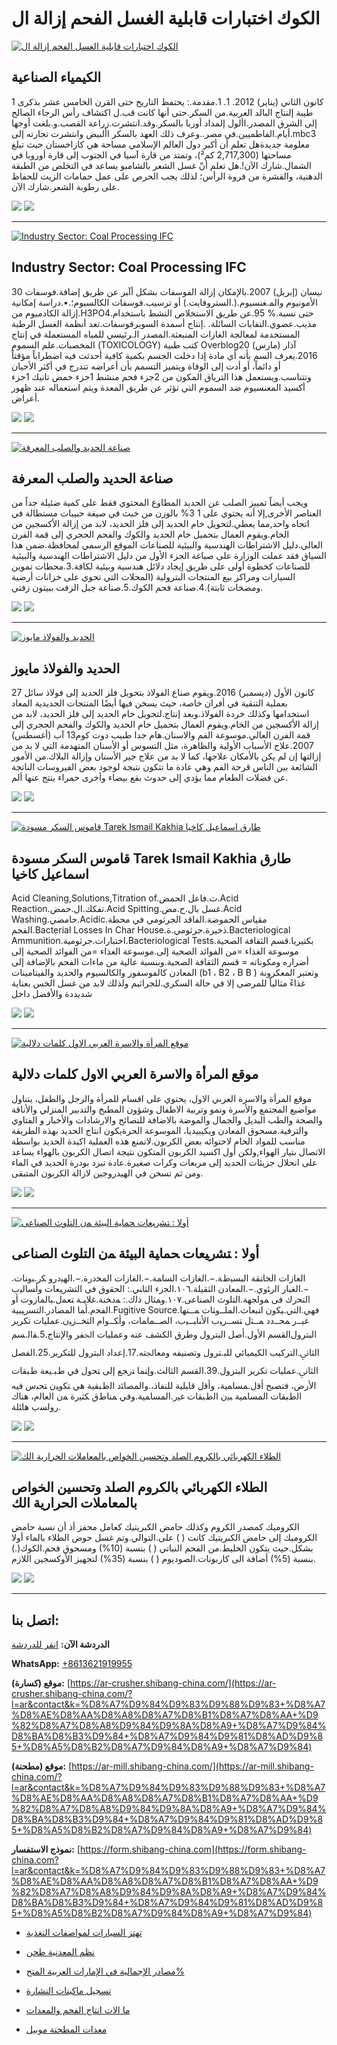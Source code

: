 # الكوك اختبارات قابلية الغسل الفحم إزالة ال

<a href="https://swt.shibang-china.com/?l=ar&img&k=%D8%A7%D9%84%D9%83%D9%88%D9%83+%D8%A7%D8%AE%D8%AA%D8%A8%D8%A7%D8%B1%D8%A7%D8%AA+%D9%82%D8%A7%D8%A8%D9%84%D9%8A%D8%A9+%D8%A7%D9%84%D8%BA%D8%B3%D9%84+%D8%A7%D9%84%D9%81%D8%AD%D9%85+%D8%A5%D8%B2%D8%A7%D9%84%D8%A9+%D8%A7%D9%84" target="_blank">![الكوك اختبارات قابلية الغسل الفحم إزالة ال](http://static.shibang-china.com/all-800x300/1273.jpg)</a>

## الكيمياء الصناعية
1 كانون الثاني (يناير) 2012. 1. 1.مقدمة.: يحتفظ التاريخ حتى القرن الخامس عشر بذكرى طيبة إلنتاج البالد العربية.من السكر.حتى أنها كانت قب.ل اكتشاف رأس الرجاء الصالح إلى الشرق المصدر.األول إلمداد أوربا بالسكر.وقد.انتشرت.زراعة القصب.و.بلغت أوجها أيام.الفاطميين.في مصر..وعرف ذلك العهد بالسكر األبيض وانتشرت تجارته إلى.mbc3 معلومة جديدةهل تعلم أن أكبر دول العالم الإسلامي مساحة هي كازاخستان حيث تبلغ مساحتها (2,717,300 كم²)، وتمتد من قارة آسيا في الجنوب إلى قارة أوروبا في الشمال.شارك الآن!.هل تعلم أنّ غسل الشعر بالشامبو يساعد في التخلص من الطبقة الدهنية، والقشرة من فروة الرأس؛ لذلك يجب الحرص على عمل حمامات الزيت للحفاظ على رطوبة الشعر.شارك الآن.


<a href="https://whatsapp.shibangsoft.com/WhatsApp.php" target="_blank" title="WhatsApp">![](http://static.shibang-china.com/icon/whatsapp.png)</a> <a href="https://swt.shibang-china.com/?l=ar&icon&k=%D8%A7%D9%84%D9%83%D9%88%D9%83+%D8%A7%D8%AE%D8%AA%D8%A8%D8%A7%D8%B1%D8%A7%D8%AA+%D9%82%D8%A7%D8%A8%D9%84%D9%8A%D8%A9+%D8%A7%D9%84%D8%BA%D8%B3%D9%84+%D8%A7%D9%84%D9%81%D8%AD%D9%85+%D8%A5%D8%B2%D8%A7%D9%84%D8%A9+%D8%A7%D9%84" target="_blank">![](http://static.shibang-china.com/icon/chat-ar.png)</a>

---

<a href="https://swt.shibang-china.com/?l=ar&img&k=%D8%A7%D9%84%D9%83%D9%88%D9%83+%D8%A7%D8%AE%D8%AA%D8%A8%D8%A7%D8%B1%D8%A7%D8%AA+%D9%82%D8%A7%D8%A8%D9%84%D9%8A%D8%A9+%D8%A7%D9%84%D8%BA%D8%B3%D9%84+%D8%A7%D9%84%D9%81%D8%AD%D9%85+%D8%A5%D8%B2%D8%A7%D9%84%D8%A9+%D8%A7%D9%84" target="_blank">![Industry Sector: Coal Processing IFC](http://static.shibang-china.com/all-800x300/938.jpg)</a>

## Industry Sector: Coal Processing IFC
30 نيسان (إبريل) 2007.ﺑﺎﻹﻣﻜﺎن إزاﻟﺔ اﻟﻔﻮﺳﻔﺎت ﺑﺸﻜﻞ أآﺒﺮ ﻋﻦ ﻃﺮﻳﻖ إﺿﺎﻓﺔ.ﻓﻮﺳﻔﺎت اﻷﻣﻮﻧﻴﻮم واﻟﻤ.ﻐﻨﺴﻴﻮم.(.اﻟﺴﺘﺮوﻓﺎﻳﺖ.) أو ﺗﺮﺳﻴﺐ.ﻓﻮﺳﻔﺎت اﻟﻜﺎﻟﺴﻴﻮم؛.•.دراﺳﺔ إﻣﻜﺎﻧﻴﺔ إزاﻟﺔ اﻟﻜﺎدﻣﻴﻮم ﻣﻦ.H3PO4.ﺣﺘﻰ ﻧﺴﺒﺔ.% 95.ﻋﻦ ﻃﺮﻳﻖ اﻻﺳﺘﺨﻼص اﻟﻨﺸﻂ ﺑﺎﺳﺘﺨﺪام ﻣﺬﻳﺐ.ﻋﻀﻮي.اﻟﻨﻔﺎﻳﺎت اﻟﺴﺎﺋﻠﺔ. .إﻧﺘﺎج أﺳﻤﺪة اﻟﺴﻮﺑﺮﻓﻮﺳﻔﺎت.ﺗﻌﺪ أﻧﻈﻤﺔ اﻟﻐﺴﻞ اﻟﺮﻃﺒﺔ اﻟﻤﺴﺘﺨﺪﻣﺔ ﻟﻤﻌﺎﻟﺠﺔ اﻟﻐﺎزات اﻟﻤﻨﺒﻌﺜﺔ.اﻟﻤﺼﺪر اﻟ.ﺮﺋﻴﺴﻲ ﻟﻠﻤﻴﺎﻩ اﻟﻤﺴﺘﻌﻤﻠﺔ ﻓﻲ إﻧﺘﺎج اﻟﻤﺨﺼﺒﺎت.علم السموم (TOXICOLOGY)  كتب طبية Overblog20 آذار (مارس) 2016.يعرف السم بأنه أي مادة إذا دخلت الجسم بكمية كافية أحدثت فيه اضطراباً مؤقتاً أو دائماً، أو أدت إلى الوفاة ويتميز التسمم بأن أعراضه تتدرج في أكثر الأحيان وتتناسب.ويستعمل هذا الترياق المكون من 2جزء فحم منشط 1جزء حمض تانيك 1جزء أكسيد المغنسيوم ضد السموم التي تؤثر عن طريق المعدة ويتم استعماله عند ظهور أعراض.


<a href="https://whatsapp.shibangsoft.com/WhatsApp.php" target="_blank" title="WhatsApp">![](http://static.shibang-china.com/icon/whatsapp.png)</a> <a href="https://swt.shibang-china.com/?l=ar&icon&k=%D8%A7%D9%84%D9%83%D9%88%D9%83+%D8%A7%D8%AE%D8%AA%D8%A8%D8%A7%D8%B1%D8%A7%D8%AA+%D9%82%D8%A7%D8%A8%D9%84%D9%8A%D8%A9+%D8%A7%D9%84%D8%BA%D8%B3%D9%84+%D8%A7%D9%84%D9%81%D8%AD%D9%85+%D8%A5%D8%B2%D8%A7%D9%84%D8%A9+%D8%A7%D9%84" target="_blank">![](http://static.shibang-china.com/icon/chat-ar.png)</a>

---

<a href="https://swt.shibang-china.com/?l=ar&img&k=%D8%A7%D9%84%D9%83%D9%88%D9%83+%D8%A7%D8%AE%D8%AA%D8%A8%D8%A7%D8%B1%D8%A7%D8%AA+%D9%82%D8%A7%D8%A8%D9%84%D9%8A%D8%A9+%D8%A7%D9%84%D8%BA%D8%B3%D9%84+%D8%A7%D9%84%D9%81%D8%AD%D9%85+%D8%A5%D8%B2%D8%A7%D9%84%D8%A9+%D8%A7%D9%84" target="_blank">![صناعة الحديد والصلب المعرفة](http://static.shibang-china.com/all-800x300/427.jpg)</a>

## صناعة الحديد والصلب المعرفة
ويجب أيضاً تمييز الصلب عن الحديد المطاوع المحتوي فقط على كمية ضئيلة جداً من العناصر الأخرى,إلا أنه يحتوي على 1 3% بالوزن من خبث في صيغة حبيبات مستطالة في اتجاه واحد,مما يعطي.لتحويل خام الحديد إلى فلز الحديد، لابد من إزالة الأكسجين من الخام.ويقوم العمال بتحميل خام الحديد والكوك والفحم الحجري إلى قمة الفرن العالي.دليل الاشتراطات الهندسية والبيئية للصناعات الموقع الرسمي لمحافظة.ضمن هذا السياق فقد عملت الوزارة على صياغة الجزء الأول من دليل الاشتراطات الهندسية والبيئية للصناعات كخطوة أولى على طريق إيجاد دلائل هندسية وبيئية لكافة.3.محطات تموين السيارات ومراكز بيع المنتجات البترولية (المحلات التي تحوي على خزانات أرضية ومضخات ثابتة).4.صناعة فحم الكوك.5.صناعة جبل الزفت ببيتون زفتي.


<a href="https://whatsapp.shibangsoft.com/WhatsApp.php" target="_blank" title="WhatsApp">![](http://static.shibang-china.com/icon/whatsapp.png)</a> <a href="https://swt.shibang-china.com/?l=ar&icon&k=%D8%A7%D9%84%D9%83%D9%88%D9%83+%D8%A7%D8%AE%D8%AA%D8%A8%D8%A7%D8%B1%D8%A7%D8%AA+%D9%82%D8%A7%D8%A8%D9%84%D9%8A%D8%A9+%D8%A7%D9%84%D8%BA%D8%B3%D9%84+%D8%A7%D9%84%D9%81%D8%AD%D9%85+%D8%A5%D8%B2%D8%A7%D9%84%D8%A9+%D8%A7%D9%84" target="_blank">![](http://static.shibang-china.com/icon/chat-ar.png)</a>

---

<a href="https://swt.shibang-china.com/?l=ar&img&k=%D8%A7%D9%84%D9%83%D9%88%D9%83+%D8%A7%D8%AE%D8%AA%D8%A8%D8%A7%D8%B1%D8%A7%D8%AA+%D9%82%D8%A7%D8%A8%D9%84%D9%8A%D8%A9+%D8%A7%D9%84%D8%BA%D8%B3%D9%84+%D8%A7%D9%84%D9%81%D8%AD%D9%85+%D8%A5%D8%B2%D8%A7%D9%84%D8%A9+%D8%A7%D9%84" target="_blank">![الحديد والفولاذ مايوز](http://static.shibang-china.com/all-800x300/288.jpg)</a>

## الحديد والفولاذ مايوز
27 كانون الأول (ديسمبر) 2016.ويقوم صناع الفولاذ بتحويل فلز الحديد إلى فولاذ سائل بعملية التنقية في أفران خاصة، حيث يسخن فيها أيضًا المنتجات الحديدية المعاد استخدامها وكذلك خردة الفولاذ.وبعد إنتاج.لتحويل خام الحديد إلى فلز الحديد، لابد من إزالة الأكسجين من الخام.ويقوم العمال بتحميل خام الحديد والكوك والفحم الحجري إلى قمة الفرن العالي.موسوعة الفم والاسنان.هام جدا طبيب دوت كوم13 آب (أغسطس) 2007.علاج الأسباب الأولية والظاهرة، مثل التسوس أو الأسنان المتهدمة التي لا بد من إزالتها إن لم يكن بالأمكان علاجها، كما لا بد من علاج جير الأسنان وإزالة البلاك.من الأمور الشائعة بين الناس قرحة الفم وهي عادة ما تتكون نتيجة لوجود بعض الفيروسات الناتجة عن فضلات الطعام مما يؤدي إلى حدوث بقع بيضاء وأخرى حمراء ينتج عنها ألم.


<a href="https://whatsapp.shibangsoft.com/WhatsApp.php" target="_blank" title="WhatsApp">![](http://static.shibang-china.com/icon/whatsapp.png)</a> <a href="https://swt.shibang-china.com/?l=ar&icon&k=%D8%A7%D9%84%D9%83%D9%88%D9%83+%D8%A7%D8%AE%D8%AA%D8%A8%D8%A7%D8%B1%D8%A7%D8%AA+%D9%82%D8%A7%D8%A8%D9%84%D9%8A%D8%A9+%D8%A7%D9%84%D8%BA%D8%B3%D9%84+%D8%A7%D9%84%D9%81%D8%AD%D9%85+%D8%A5%D8%B2%D8%A7%D9%84%D8%A9+%D8%A7%D9%84" target="_blank">![](http://static.shibang-china.com/icon/chat-ar.png)</a>

---

<a href="https://swt.shibang-china.com/?l=ar&img&k=%D8%A7%D9%84%D9%83%D9%88%D9%83+%D8%A7%D8%AE%D8%AA%D8%A8%D8%A7%D8%B1%D8%A7%D8%AA+%D9%82%D8%A7%D8%A8%D9%84%D9%8A%D8%A9+%D8%A7%D9%84%D8%BA%D8%B3%D9%84+%D8%A7%D9%84%D9%81%D8%AD%D9%85+%D8%A5%D8%B2%D8%A7%D9%84%D8%A9+%D8%A7%D9%84" target="_blank">![قاموس السكر مسودة Tarek Ismail Kakhia طارق اسماعيل كاخيا](http://static.shibang-china.com/all-800x300/564.jpg)</a>

## قاموس السكر مسودة Tarek Ismail Kakhia طارق اسماعيل كاخيا
Acid Cleaning,Solutions,Titration of.ت.فاعل الحمض.Acid Reaction.تفكك.ال.حمض.Acid Spitting.غسل بال.ح.مض.Acid Washing.حامضي.Acidic.مقياس الحموضة.الفاقد الجرثومي في محطة الفحم.Bacterial Losses In Char House.ذخيرة.جرثومي.ة.Bacteriological Ammunition.اختبارات.جرثومية.Bacteriological Tests.بكتيريا.قسم الثقافة الصحية موسوعة الغذاء =من الفوائد الصحية إلى.موسوعة الغذاء =من الفوائد الصحية إلى أضراره ومكوناته = قسم الثقافة الصحية.وبنسبة عالية من ماءات الفحم بالإضافة إلى المعادن كالفوسفور والكالسيوم والحديد والفيتامينات (b1 ، B2 ، B B ) وتعتبر المعكرونة غذاءً مثالياً للمرضى إلا في حالة السكري.للجراثيم ولذلك لابد من غسل الخس بعناية شديددة والأفضل داخل


<a href="https://whatsapp.shibangsoft.com/WhatsApp.php" target="_blank" title="WhatsApp">![](http://static.shibang-china.com/icon/whatsapp.png)</a> <a href="https://swt.shibang-china.com/?l=ar&icon&k=%D8%A7%D9%84%D9%83%D9%88%D9%83+%D8%A7%D8%AE%D8%AA%D8%A8%D8%A7%D8%B1%D8%A7%D8%AA+%D9%82%D8%A7%D8%A8%D9%84%D9%8A%D8%A9+%D8%A7%D9%84%D8%BA%D8%B3%D9%84+%D8%A7%D9%84%D9%81%D8%AD%D9%85+%D8%A5%D8%B2%D8%A7%D9%84%D8%A9+%D8%A7%D9%84" target="_blank">![](http://static.shibang-china.com/icon/chat-ar.png)</a>

---

<a href="https://swt.shibang-china.com/?l=ar&img&k=%D8%A7%D9%84%D9%83%D9%88%D9%83+%D8%A7%D8%AE%D8%AA%D8%A8%D8%A7%D8%B1%D8%A7%D8%AA+%D9%82%D8%A7%D8%A8%D9%84%D9%8A%D8%A9+%D8%A7%D9%84%D8%BA%D8%B3%D9%84+%D8%A7%D9%84%D9%81%D8%AD%D9%85+%D8%A5%D8%B2%D8%A7%D9%84%D8%A9+%D8%A7%D9%84" target="_blank">![موقع المرأة والاسرة العربي الاول كلمات دلالية](http://static.shibang-china.com/all-800x300/270.jpg)</a>

## موقع المرأة والاسرة العربي الاول كلمات دلالية
موقع المرأة والاسرة العربي الاول، يحتوي على اقسام للمرأة والرجل والطفل، يتناول مواضيع المجتمع والأسرة ونمو وتربية الاطفال وشؤون المطبخ والتدبير المنزلي والأناقة والصحة والطب البديل والجمال والموضة بالاضافة للنصائح والارشادات والأخبار و الفتاوي والترفية.مسحوق المعادن ويكيبيديا، الموسوعة الحرةيكون انتاج الحديد بهذه الطريقة مناسب للمواد الخام لاحتوائه بعض الكربون.لاتمنع هذه العملية اكيدة الحديد بواسطة الاتصال بتيار الهواء,ولكن أول اكسيد الكربون المتكون نتيجة اتصال الكربون بالهواء يساعد على انحلال جزيئات الحديد إلى مربعات وكرات صغيرة.عادة تبرد بودرة الحديد في الماء ومن ثم تسخن في الهيدروجين لازالة الكربون المتبقى.


<a href="https://whatsapp.shibangsoft.com/WhatsApp.php" target="_blank" title="WhatsApp">![](http://static.shibang-china.com/icon/whatsapp.png)</a> <a href="https://swt.shibang-china.com/?l=ar&icon&k=%D8%A7%D9%84%D9%83%D9%88%D9%83+%D8%A7%D8%AE%D8%AA%D8%A8%D8%A7%D8%B1%D8%A7%D8%AA+%D9%82%D8%A7%D8%A8%D9%84%D9%8A%D8%A9+%D8%A7%D9%84%D8%BA%D8%B3%D9%84+%D8%A7%D9%84%D9%81%D8%AD%D9%85+%D8%A5%D8%B2%D8%A7%D9%84%D8%A9+%D8%A7%D9%84" target="_blank">![](http://static.shibang-china.com/icon/chat-ar.png)</a>

---

<a href="https://swt.shibang-china.com/?l=ar&img&k=%D8%A7%D9%84%D9%83%D9%88%D9%83+%D8%A7%D8%AE%D8%AA%D8%A8%D8%A7%D8%B1%D8%A7%D8%AA+%D9%82%D8%A7%D8%A8%D9%84%D9%8A%D8%A9+%D8%A7%D9%84%D8%BA%D8%B3%D9%84+%D8%A7%D9%84%D9%81%D8%AD%D9%85+%D8%A5%D8%B2%D8%A7%D9%84%D8%A9+%D8%A7%D9%84" target="_blank">![ﺃﻭﻻ : ﺘﺸﺭﻴﻌﺎﺕ ﺤﻤﺎﻴﺔ ﺍﻟﺒﻴﺌﺔ ﻤﻥ ﺍﻟﺘﻠﻭﺙ ﺍﻟﺼﻨﺎﻋﻰ](http://static.shibang-china.com/all-800x300/1500.jpg)</a>

## ﺃﻭﻻ : ﺘﺸﺭﻴﻌﺎﺕ ﺤﻤﺎﻴﺔ ﺍﻟﺒﻴﺌﺔ ﻤﻥ ﺍﻟﺘﻠﻭﺙ ﺍﻟﺼﻨﺎﻋﻰ
ﺍﻟﻐﺎﺯﺍﺕ ﺍﻟﺨﺎﻨﻘﺔ ﺍﻟﺒﺴﻴﻁﺔ.−.ﺍﻟﻐﺎﺯﺍﺕ ﺍﻟﺴﺎﻤﺔ.−.ﺍﻟﻐﺎﺯﺍﺕ ﺍﻟﻤﺨﺩﺭﺓ.−.ﺍﻟﻬﻴﺩﺭﻭ ﻜﺭ.ﺒﻭﻨﺎﺕ.−.ﺍﻟﻐﺒﺎﺭ ﺍﻟﺭﺌﻭﻱ.−.ﺍﻟﻤﻌﺎﺩﻥ ﺍﻟﺜﻘﻴﻠﺔ.١٠٦.ﺍﻟﺠﺯﺀ ﺍﻟﺜﺎﻨﻲ.: ﺍﻟﺤﻘﻭﻕ ﻓﻰ ﺍﻟﺘﺸﺭﻴﻌﺎﺕ ﻭﺃﺴﺎﻟﻴﺏ ﺍﻟﺘﺤﺭﻙ ﻓﻰ ﻤﻭﺍﺠﻬﺔ.ﺍﻟﺘﻠﻭﺙ ﺍﻟﺼﻨﺎﻋﻰ.١٠٧.ﻭﻤﺜﺎل ﺫﻟﻙ.: ﻤﺩﺨﻨﺔ.ﻏﻼﻴـﺔ ﺘﻌﻤل.ﺒﺎﻟﻤﺎﺯﻭﺕ ﺃﻭ ﺍﻟﻔﺤﻡ.ﺃﻤﺎ ﺍﻟﻤﺼﺎﺩﺭ.ﺍﻟﺘﺴﺭﻴﺒﻴﺔ.Fugitive Source.ﻓﻬﻲ.ﺍﻟﺘﻲ.ﻴﻜﻭﻥ ﺍﻨﺒﻌﺎﺙ.ﺍﻟﻤﻠــﻭﺜﺎﺕ ﻤــﻨﻬﺎ ﻏﻴــﺭ ﻤﺤــﺩﺩ ﻤــﺜل ﺘﺴــﺭﻴﺏ ﺍﻷﻨﺎﺒــﻴﺏ، ﺍﻟﺼــﻤﺎﻤﺎﺕ، ﻭﺃﻜــﻭﺍﻡ ﺍﻟﺘﺨــﺯﻴﻥ.عمليات تكرير البترولﺍﻟﻘﺴﻢ ﺍﻷﻭﻝ.ﺃﺻﻞ ﺍﻟﺒﺘﺮﻭﻝ ﻭﻃﺮﻕ ﺍﻟﻜﺸﻒ ﻋﻨﻪ ﻭﻋﻤﻠﻴﺎﺕ ﺍﳊﻔﺮ ﻭﺍﻹﻧﺘﺎﺝ.5.ﻘﺍﻟ.ﺴﻢ ﺍﻟﺜﺎﱐ.ﺍﻟﺘﺮﻛﻴﺐ ﺍﻟﻜﻴﻤﻴﺎﺋﻲ ﻟﻠﺒ.ﺘﺮﻭﻝ ﻭﺗﺼﻨﻴﻔﻪ ﻭﻣﻌﺎﳉﺘﻪ.17.ﺇﻋﺪﺍﺩ ﺍﻟﺒﺘﺮﻭﻝ ﻟﻠﺘﻜﺮﻳﺮ.25.ﺍﻟﻔﺼﻞ ﺍﻟﺜﺎﱐ.ﻋﻤﻠﻴﺎﺕ ﺗﻜﺮﻳﺮ ﺍﻟﺒﺘﺮﻭﻝ.39.ﺍﻟﻘﺴﻢ ﺍﻟﺜﺎﻟﺚ.ﻭﺇﻨﻤﺎ ﺘﺭﺠﻊ ﺇﻟﻰ ﺘﺤﻭل ﻓﻲ ﻁﺒ.ﻴﻌﺔ ﻁﺒﻘﺎﺕ ﺍﻷﺭﺽ، ﻓﺘﺼﺒﺢ ﺃﻗل.ﻤﺴﺎﻤﻴﺔ، ﻭﺃﻗل ﻗﺎﺒﻠﻴﺔ ﻟﻠﻨﻔﺎﺫ،.ﻭﺍﻟﻤﺼﺎﺌﺩ ﺍﻟﻁﺒﻘﻴﺔ ﻫﻲ ﺘﻜﻭﻴﻥ ﺘﺤﺒﺱ ﻓﻴﻪ ﺍﻟﻁﺒﻘﺎﺕ ﺍﻟﻤﺴﺎﻤﻴﺔ ﺒﻴﻥ ﺍﻟﻁﺒﻘﺎﺕ ﻏﻴﺭ.ﺍﻟﻤﺴﺎﻤﻴﺔ.ﻭﻓﻲ ﻤﻨﺎﻁﻕ ﻜﺜﻴﺭﺓ ﻤﻥ ﺍﻟﻌﺎﻟﻡ، ﻫﻨﺎﻙ ﺭﻭﺍﺴﺏ ﻫﺎﺌﻠﺔ.


<a href="https://whatsapp.shibangsoft.com/WhatsApp.php" target="_blank" title="WhatsApp">![](http://static.shibang-china.com/icon/whatsapp.png)</a> <a href="https://swt.shibang-china.com/?l=ar&icon&k=%D8%A7%D9%84%D9%83%D9%88%D9%83+%D8%A7%D8%AE%D8%AA%D8%A8%D8%A7%D8%B1%D8%A7%D8%AA+%D9%82%D8%A7%D8%A8%D9%84%D9%8A%D8%A9+%D8%A7%D9%84%D8%BA%D8%B3%D9%84+%D8%A7%D9%84%D9%81%D8%AD%D9%85+%D8%A5%D8%B2%D8%A7%D9%84%D8%A9+%D8%A7%D9%84" target="_blank">![](http://static.shibang-china.com/icon/chat-ar.png)</a>

---

<a href="https://swt.shibang-china.com/?l=ar&img&k=%D8%A7%D9%84%D9%83%D9%88%D9%83+%D8%A7%D8%AE%D8%AA%D8%A8%D8%A7%D8%B1%D8%A7%D8%AA+%D9%82%D8%A7%D8%A8%D9%84%D9%8A%D8%A9+%D8%A7%D9%84%D8%BA%D8%B3%D9%84+%D8%A7%D9%84%D9%81%D8%AD%D9%85+%D8%A5%D8%B2%D8%A7%D9%84%D8%A9+%D8%A7%D9%84" target="_blank">![الطلاء الكهربائي بالكروم الصلد وتحسين الخواص بالمعاملات الحرارية الك](http://static.shibang-china.com/all-800x300/257.jpg)</a>

## الطلاء الكهربائي بالكروم الصلد وتحسين الخواص بالمعاملات الحرارية الك
الكروميك كمصدر الكروم وكذلك حامض الكبريتيك كعامل محفز أذ أن نسبة حامض الكروميك إلى حامض الكبريتيك كانت ( ) على.التوالي.وتم غسل حوض الطلاء بالماء أولا بشكل.حيث يتكون الخليط.من الفحم النباتي ( ) بنسبة (10%) ومسحوق فحم.الكوك(.) بنسبة (5%) أضافة الى كاربونات.الصوديوم ( ) بنسبة (35%) لتجهيز الأوكسجين اللازم.

<a href="https://whatsapp.shibangsoft.com/WhatsApp.php" target="_blank" title="WhatsApp">![](http://static.shibang-china.com/icon/whatsapp.png)</a> <a href="https://swt.shibang-china.com/?l=ar&icon&k=%D8%A7%D9%84%D9%83%D9%88%D9%83+%D8%A7%D8%AE%D8%AA%D8%A8%D8%A7%D8%B1%D8%A7%D8%AA+%D9%82%D8%A7%D8%A8%D9%84%D9%8A%D8%A9+%D8%A7%D9%84%D8%BA%D8%B3%D9%84+%D8%A7%D9%84%D9%81%D8%AD%D9%85+%D8%A5%D8%B2%D8%A7%D9%84%D8%A9+%D8%A7%D9%84" target="_blank">![](http://static.shibang-china.com/icon/chat-ar.png)</a>

---
## اتصل بنا:

**الدردشة الآن:** [انقر للدردشة](https://swt.shibang-china.com?l=ar&contact&k=%D8%A7%D9%84%D9%83%D9%88%D9%83+%D8%A7%D8%AE%D8%AA%D8%A8%D8%A7%D8%B1%D8%A7%D8%AA+%D9%82%D8%A7%D8%A8%D9%84%D9%8A%D8%A9+%D8%A7%D9%84%D8%BA%D8%B3%D9%84+%D8%A7%D9%84%D9%81%D8%AD%D9%85+%D8%A5%D8%B2%D8%A7%D9%84%D8%A9+%D8%A7%D9%84)

**WhatsApp:**  [+8613621919955](https://whatsapp.shibangsoft.com/WhatsApp.php)

**موقع (كسارة):** [https://ar-crusher.shibang-china.com/](https://ar-crusher.shibang-china.com/?l=ar&contact&k=%D8%A7%D9%84%D9%83%D9%88%D9%83+%D8%A7%D8%AE%D8%AA%D8%A8%D8%A7%D8%B1%D8%A7%D8%AA+%D9%82%D8%A7%D8%A8%D9%84%D9%8A%D8%A9+%D8%A7%D9%84%D8%BA%D8%B3%D9%84+%D8%A7%D9%84%D9%81%D8%AD%D9%85+%D8%A5%D8%B2%D8%A7%D9%84%D8%A9+%D8%A7%D9%84)

**موقع (مطحنة):** [https://ar-mill.shibang-china.com/](https://ar-mill.shibang-china.com/?l=ar&contact&k=%D8%A7%D9%84%D9%83%D9%88%D9%83+%D8%A7%D8%AE%D8%AA%D8%A8%D8%A7%D8%B1%D8%A7%D8%AA+%D9%82%D8%A7%D8%A8%D9%84%D9%8A%D8%A9+%D8%A7%D9%84%D8%BA%D8%B3%D9%84+%D8%A7%D9%84%D9%81%D8%AD%D9%85+%D8%A5%D8%B2%D8%A7%D9%84%D8%A9+%D8%A7%D9%84)

**نموذج الاستفسار:** [https://form.shibang-china.com](https://form.shibang-china.com?l=ar&contact&k=%D8%A7%D9%84%D9%83%D9%88%D9%83+%D8%A7%D8%AE%D8%AA%D8%A8%D8%A7%D8%B1%D8%A7%D8%AA+%D9%82%D8%A7%D8%A8%D9%84%D9%8A%D8%A9+%D8%A7%D9%84%D8%BA%D8%B3%D9%84+%D8%A7%D9%84%D9%81%D8%AD%D9%85+%D8%A5%D8%B2%D8%A7%D9%84%D8%A9+%D8%A7%D9%84)

* [تهتز السيارات لمواصفات التغذية](../24/%D8%AA%D9%87%D8%AA%D8%B2%20%D8%A7%D9%84%D8%B3%D9%8A%D8%A7%D8%B1%D8%A7%D8%AA%20%D9%84%D9%85%D9%88%D8%A7%D8%B5%D9%81%D8%A7%D8%AA%20%D8%A7%D9%84%D8%AA%D8%BA%D8%B0%D9%8A%D8%A9.md)

* [نظم المعدنية طحن](../25/%D9%86%D8%B8%D9%85%20%D8%A7%D9%84%D9%85%D8%B9%D8%AF%D9%86%D9%8A%D8%A9%20%D8%B7%D8%AD%D9%86.md)

* [مصادر الإجمالية في الإمارات العربية المتح%](../25/%D9%85%D8%B5%D8%A7%D8%AF%D8%B1%20%D8%A7%D9%84%D8%A5%D8%AC%D9%85%D8%A7%D9%84%D9%8A%D8%A9%20%D9%81%D9%8A%20%D8%A7%D9%84%D8%A5%D9%85%D8%A7%D8%B1%D8%A7%D8%AA%20%D8%A7%D9%84%D8%B9%D8%B1%D8%A8%D9%8A%D8%A9%20%D8%A7%D9%84%D9%85%D8%AA%D8%AD%25.md)

* [تسجيل ماكينات النشارة](../23/%D8%AA%D8%B3%D8%AC%D9%8A%D9%84%20%D9%85%D8%A7%D9%83%D9%8A%D9%86%D8%A7%D8%AA%20%D8%A7%D9%84%D9%86%D8%B4%D8%A7%D8%B1%D8%A9.md)

* [ما الات انتاج الفحم والمعدات](../25/%D9%85%D8%A7%20%D8%A7%D9%84%D8%A7%D8%AA%20%D8%A7%D9%86%D8%AA%D8%A7%D8%AC%20%D8%A7%D9%84%D9%81%D8%AD%D9%85%20%D9%88%D8%A7%D9%84%D9%85%D8%B9%D8%AF%D8%A7%D8%AA.md)

* [معدات المطحنة موبيل](../24/%D9%85%D8%B9%D8%AF%D8%A7%D8%AA%20%D8%A7%D9%84%D9%85%D8%B7%D8%AD%D9%86%D8%A9%20%D9%85%D9%88%D8%A8%D9%8A%D9%84.md)